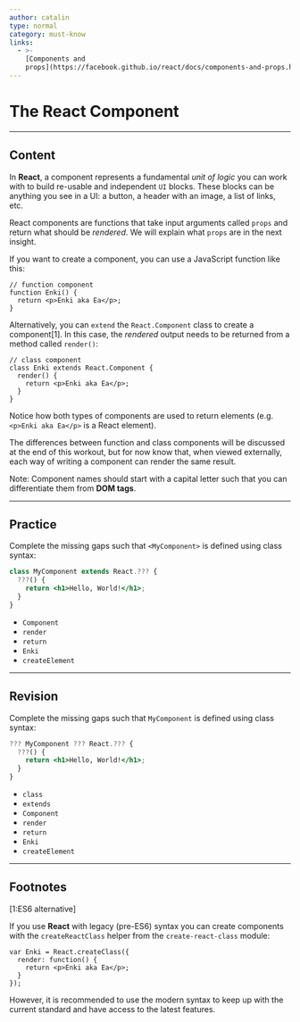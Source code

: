 ```yaml
---
author: catalin
type: normal
category: must-know
links:
  - >-
    [Components and
    props](https://facebook.github.io/react/docs/components-and-props.html){website}
---
```


# The React Component


---

## Content

In **React**, a component represents a fundamental *unit of logic* you can work with to build re-usable and independent `UI` blocks. These blocks can be anything you see in a UI: a button, a header with an image, a list of links, etc.

React components are functions that take input arguments called `props` and return what should be *rendered*. We will explain what `props` are in the next insight.

If you want to create a component, you can use a JavaScript function like this:

```plain-text
// function component
function Enki() {
  return <p>Enki aka Ea</p>;
}
```

Alternatively, you can `extend` the `React.Component` class to create a component[1]. In this case, the *rendered* output needs to be returned from a method called `render()`:

```plain-text
// class component
class Enki extends React.Component {
  render() {
    return <p>Enki aka Ea</p>;
  }
}
```

Notice how both types of components are used to return elements (e.g. `<p>Enki aka Ea</p>` is a React element).

The differences between function and class components will be discussed at the end of this workout, but for now know that, when viewed externally, each way of writing a component can render the same result.

Note: Component names should start with a capital letter such that you can differentiate them from **DOM tags**.


---

## Practice

Complete the missing gaps such that `<MyComponent>` is defined using class syntax:

```jsx
class MyComponent extends React.??? {
  ???() {
    return <h1>Hello, World!</h1>;
  }
}
```

- `Component`
- `render`
- `return`
- `Enki`
- `createElement`


---

## Revision

Complete the missing gaps such that `MyComponent` is defined using class syntax:

```jsx
??? MyComponent ??? React.??? {
  ???() {
    return <h1>Hello, World!</h1>;
  }
}
```

- `class`
- `extends`
- `Component`
- `render`
- `return`
- `Enki`
- `createElement`


---

## Footnotes

[1:ES6 alternative]

If you use **React** with legacy (pre-ES6) syntax you can create components with the `createReactClass` helper from the `create-react-class` module:

```plain-text
var Enki = React.createClass({
  render: function() {
    return <p>Enki aka Ea</p>;
  }
});
```

However, it is recommended to use the modern syntax to keep up with the current standard and have access to the latest features.
 
